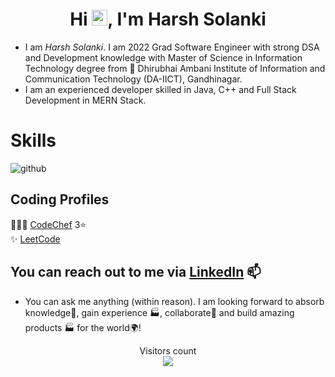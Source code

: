 <h1 align="center">Hi <img src="https://media.giphy.com/media/hvRJCLFzcasrR4ia7z/giphy.gif" width="25px">, I'm Harsh Solanki</h1>

- I am _Harsh Solanki_. I am 2022 Grad Software Engineer with strong DSA and Development knowledge with Master of Science in Information Technology degree from 🏫 Dhirubhai Ambani Institute of Information and Communication Technology (DA-IICT), Gandhinagar. <br>
- I am an experienced developer skilled in Java, C++ and Full Stack Development in MERN Stack.

<!--
## My Skills
- **Expertise Area/Area(s) of Interest**
     - Data Structures and Algorithms
     - Object-Oriented Programming(OOP)
     - Web Development
- **Programming Languages**
     - Java
     - C++
     - JavaScript
- **Tools and Technologies**
     - React JS ⚛️
     - Node JS
     - Express JS
     - MongoDB
     - MySQL
     - PostgreSQL
     - Git
     - GitHub
     - Linux/Unix
     - Visual Studio Code
     - Eclipse
     - IntelliJ IDEA
- **Core**
     - DataBase Management System
     - Operating System
     - Computer Networking
     - Low-Level Design
     - System Design


## Achievements and Certificates
-->

# Skills
![github](https://user-images.githubusercontent.com/52111635/145453737-670588e7-e61e-49bf-9ac7-22a3fa6f4a33.png)

## Coding Profiles
👨🏽‍💻 [CodeChef](https://www.codechef.com/users/harshsol) 3⭐ <br>
✨ [LeetCode](https://leetcode.com/harsh2105/) <br> 
<!--
⚡ [Geeksforgeeks Certification for Low-Level Design (LLD)](https://media.geeksforgeeks.org/courses/certificates/3d04c35032167da040fdb2811f20f94c.pdf) <br>

## Interests and Hobbies
♙ [Chess](https://www.chess.com/member/harshstriker) <br>
💻 Latest Tech

-->

## You can reach out to me via [LinkedIn](https://www.linkedin.com/in/harshsolanki2105) 📫


- You can ask me anything (within reason). I am looking forward to absorb knowledge🧠, gain experience 🏭, collaborate🤝 and build amazing products 🏭 for the world🌍!


<p align="center"> 
  Visitors count<br>
  <img src="https://profile-counter.glitch.me/harsh-solanki21/count.svg" />
</p>


